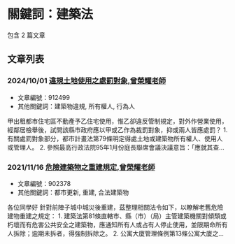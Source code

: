 # 關鍵詞：建築法

包含 2 篇文章

## 文章列表

### 2024/10/01 [違規土地使用之處罰對象,曾榮耀老師](../../articles/912499_%E9%81%95%E8%A6%8F%E5%9C%9F%E5%9C%B0%E4%BD%BF%E7%94%A8%E4%B9%8B%E8%99%95%E7%BD%B0%E5%B0%8D%E8%B1%A1%2C%E6%9B%BE%E6%A6%AE%E8%80%80%E8%80%81%E5%B8%AB.md)
- 文章編號：912499
- 其他關鍵詞：建築物違規, 所有權人, 行為人

甲出租都市住宅區不動產予乙住宅使用，惟乙卻違反管制規定，對外作營業使用，經鄰居檢舉後，試問該縣市政府應以甲或乙作為裁罰對象，抑或兩人皆應處罰？ 1. 有關處罰對象部分，都市計畫法第79條明定得處土地或建築物所有權人、使用人或管理人。 2. 參照最高行政法院95年1月份庭長聯席會議決議意旨：「應就其查...

### 2021/11/16 [危險建築物之重建規定,曾榮耀老師](../../articles/902378_%E5%8D%B1%E9%9A%AA%E5%BB%BA%E7%AF%89%E7%89%A9%E4%B9%8B%E9%87%8D%E5%BB%BA%E8%A6%8F%E5%AE%9A%2C%E6%9B%BE%E6%A6%AE%E8%80%80%E8%80%81%E5%B8%AB.md)
- 文章編號：902378
- 其他關鍵詞：都市更新, 重建, 合法建築物

各位同學好 針對前陣子城中城災後重建，茲整理相關法令如下，以瞭解老舊危險建物重建之規定： 1. 建築法第81條直轄市、縣（市）（局）主管建築機關對傾頹或朽壞而有危害公共安全之建築物，應通知所有人或占有人停止使用，並限期命所有人拆除；逾期未拆者，得強制拆除之。 2. 公寓大廈管理條例第13條公寓大廈之...
